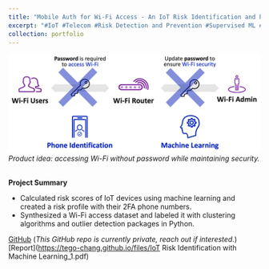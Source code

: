 ```yaml
---
title: "Mobile Auth for Wi-Fi Access - An IoT Risk Identification and Prevention Framework"
excerpt: "#IoT #Telecom #Risk Detection and Prevention #Supervised ML #Unsupervised ML #Product Management"
collection: portfolio
---
```


![Product Idea](/images/Mobile-Auth-Wifi-Access-50pct.png)
*Product idea: accessing Wi-Fi without password while maintaining security.*<br/><br/>

**Project Summary**
* Calculated risk scores of IoT devices using machine learning and created a risk profile with their 2FA phone numbers.
* Synthesized a Wi-Fi access dataset and labeled it with clustering algorithms and outlier detection packages in Python.

[GitHub](https://github.com/Tego-Chang/An-IoT-Risk-Prevention-Framework---Mobile-Auth-for-Wi-Fi-Access) (*This GitHub repo is currently private, reach out if interested.*)<br/>
[Report](https://tego-chang.github.io/files/IoT Risk Identification with Machine Learning_1.pdf)
